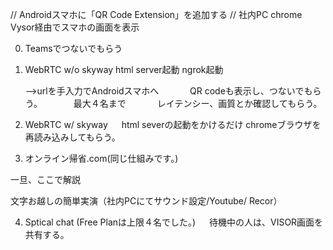 //  Androidスマホに「QR Code Extension」を追加する
//  社内PC chrome Vysor経由でスマホの画面を表示

0. Teamsでつないでもらう

1. WebRTC w/o skyway
   html server起動
   ngrok起動

    -->urlを手入力でAndroidスマホへ
　　　 QR codeも表示し、つないでもらう。
　　　 最大４名まで
　　　 レイテンシー、画質とか確認してもらう。

2. WebRTC w/ skyway
　  html severの起動をかけるだけ
    chromeブラウザを再読み込みしてもらう。

3. オンライン帰省.com(同じ仕組みです。)

一旦、ここで解説


文字お越しの簡単実演（社内PCにてサウンド設定/Youtube/
                      Recor）　

4. Sptical chat (Free Planは上限４名でした。)
　 待機中の人は、VISOR画面を共有する。
